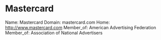 
# Mastercard

Name: Mastercard
Domain: mastercard.com
Home: http://www.mastercard.com
Member_of: American Advertising Federation
Member_of: Association of National Advertisers
